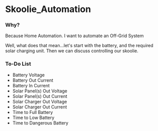 # Skoolie_Automation

<h3>Why?</h3>
<p>
  Because Home Automation. I want to automate an Off-Grid System
</p>

<p>
  Well, what does that mean...let's start with the battery, and the required solar charging unit. Then we can discuss controlling our skoolie.
  </p>

<h3>To-Do List</h3>
<ul>
  <li>Battery Voltage</li>
  <li>Battery Out Current</li>
  <li>Battery In Current</li>
  <li>Solar Panel(s) Out Voltage</li>
  <li>Solar Panel(s) Out Current</li>
  <li>Solar Charger Out Voltage</li>
  <li>Solar Charger Out Current</li>
  <li>Time to Full Battery</li>
  <li>Time to Low Battery</li>
  <li>Time to Dangerous Battery</li>
</ul>
  
